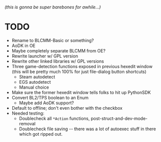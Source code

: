 *(this is gonna be super barebones for awhile...)*

TODO
====

- Rename to BLCMM-Basic or something?
- AoDK in OE
- Maybe completely separate BLCMM from OE?
- Rewrite launcher w/ GPL version
- Rewrite other linked libraries w/ GPL versions
- Three game-detection functions exposed in previous hexedit window
  (this will be pretty much 100% for just file-dialog button shortcuts)
  - Steam autodetect
  - EGS autodetect
  - Manual choice
- Make sure the former hexedit window tells folks to hit up PythonSDK
- Convert BL2/TPS boolean to an Enum
  - Maybe add AoDK support?
- Default to offline; don't even bother with the checkbox
- Needed testing:
  - Doublecheck all `*Action` functions, post-struct-and-dev-mode-removal
  - Doublecheck file saving -- there was a lot of autoexec stuff in there
    which got ripped out.

